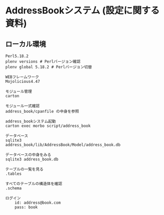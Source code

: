 # AddressBookシステム (設定に関する資料)

## ローカル環境

    Perl5.18.2
    plenv versions # Perlバージョン確認
    plenv global 5.18.2 # Perlバージョン切替

    WEBフレームワーク
    Mojolicious4.47

    モジュール管理
    carton

    モジュール一式確認
    address_book/cpanfile の中身を参照

    address_bookシステム起動
    carton exec morbo script/address_book

    データベース
    sqlite3
    address_book/lib/AddressBook/Model/address_book.db

    データベースの中身をみる
    sqlite3 address_book.db

    テーブルの一覧を見る
    .tables

    すべてのテーブルの構造体を確認
    .schema

    ログイン
        id: address@book.com
        pass: book







